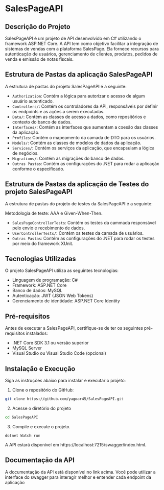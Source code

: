 # SalesPageAPI

## Descrição do Projeto

SalesPageAPI é um projeto de API desenvolvido em C# utilizando o framework ASP.NET Core. A API tem como objetivo facilitar a integração de sistemas de vendas com a plataforma SalesPage. Ela fornece recursos para autenticação de usuários, gerenciamento de clientes, produtos, pedidos de venda e emissão de notas fiscais.

## Estrutura de Pastas da aplicação SalesPageAPI

A estrutura de pastas do projeto SalesPageAPI é a seguinte:

- `Authorization`: Contém a lógica para autorizar o acesso de algum usuário autenticado.
- `Controllers/`: Contém os controladores da API, responsáveis por definir os endpoints e as ações a serem executadas.
- `Data/`: Contém as classes de acesso a dados, como repositórios e contexto do banco de dados.
- `Interfaces/`: Contém as interfaces que aumentam a coesão das classes da aplicação.
- `Profiles`: Contém o mapeamento da camada de DTO para os usuários.
- `Models/`: Contém as classes de modelos de dados da aplicação.
- `Services/`: Contém os serviços da aplicação, que encapsulam a lógica de negócios.
- `Migrations/`: Contém as migrações do banco de dados.
- `Outras Pastas`: Contém as configurações do .NET para rodar a aplicação conforme o especificado.

## Estrutura de Pastas da aplicação de Testes do projeto SalesPageAPI

A estrutura de pastas do projeto de testes da SalesPageAPI é a seguinte:

Metodologia de teste: AAA e Given-When-Then.

- `SalesPageControllerTests`: Contém os testes da cammada responsável pelo envio e recebimento de dados.
- `UserControllerTests/`: Contém os testes da camada de usuários. 
- `Outras Pastas`: Contém as configurações do .NET para rodar os testes por meio do framework XUnit.


## Tecnologias Utilizadas

O projeto SalesPageAPI utiliza as seguintes tecnologias:

- Linguagem de programação: C#
- Framework: ASP.NET Core
- Banco de dados: MySQL
- Autenticação: JWT (JSON Web Tokens)
- Gerenciamento de identidade: ASP.NET Core Identity

## Pré-requisitos

Antes de executar a SalesPageAPI, certifique-se de ter os seguintes pré-requisitos instalados:

- .NET Core SDK 3.1 ou versão superior
- MySQL Server
- Visual Studio ou Visual Studio Code (opcional)

## Instalação e Execução

Siga as instruções abaixo para instalar e executar o projeto:

1. Clone o repositório do GitHub:

```bash
git clone https://github.com/yagoar45/SalesPageAPI.git
```

2. Acesse o diretório do projeto 

```bash
cd SalesPageAPI
```

3. Compile e execute o projeto.

```code
dotnet Watch run 
```

A API estará disponível em https://localhost:7215/swagger/index.html.

## Documentação da API

A documentação da API está disponível no link acima. Você pode utilizar a interface do swagger para interagir melhor e entender cada endpoint da aplicação

